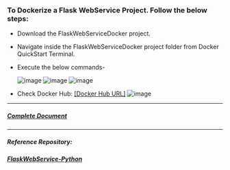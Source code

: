 ### To Dockerize a Flask WebService Project. Follow the below steps:
 * Download the FlaskWebServiceDocker project.
 * Navigate inside the FlaskWebServiceDocker project folder from Docker QuickStart Terminal.
 * Execute the below commands-
 
   ![image](https://user-images.githubusercontent.com/689226/49724797-2d484000-fc90-11e8-94f7-052f4b1a5710.png)
   ![image](https://user-images.githubusercontent.com/689226/49724798-2f120380-fc90-11e8-89b5-f6925cb6e74d.png)
   ![image](https://user-images.githubusercontent.com/689226/49724799-30dbc700-fc90-11e8-9932-1edbbba8172e.png)
 * Check Docker Hub: [[Docker Hub URL]](https://hub.docker.com/r/rahulvaish/flaskwebservicedocker/)
   ![image](https://user-images.githubusercontent.com/689226/49725174-181fe100-fc91-11e8-8900-84403a4a4b9b.png)

<hr>

##### [Complete Document](https://github.com/rahulvaish/ReferenceDocuments/blob/master/UnderstandingDocker/StepsToDockerizeFlaskWebServiceProject.docx)

<hr>

##### Reference Repository:
##### [FlaskWebService-Python](https://github.com/rahulvaish/FlaskWebServices-Python)



